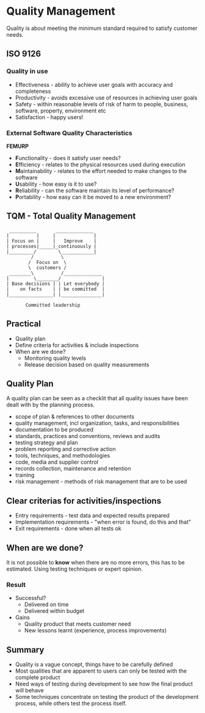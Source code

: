 # Quality Management
Quality is about meeting the minimum standard
required to satisfy customer needs.

## ISO 9126
### Quality in use
* Effectiveness - ability to achieve user goals with
accuracy and completeness
* Productivity - avoids excessive use of resources in
achieving user goals
* Safety - within reasonable levels of risk of harm to
people, business, software, property, environment etc
* Satisfaction - happy users!

### External Software Quality Characteristics
**FEMURP**
* **F**unctionality - does it satisfy user needs?
* **E**fficiency - relates to the physical resources
used during execution
* **M**aintainability - relates to the effort needed to
make changes to the software
* **U**sability - how easy is it to use?
* **R**eliability - can the software maintain its level
of performance?
* **P**ortability - how easy can it be moved to a
new environment?

## TQM - Total Quality Management

```
 __________       ______________
|          |     |              |
| Focus on |     |   Improve    |
| processes|_____|_continuously |
|_________/        \____________|
         /          \
        /  Focus on  \
        \  customers /
 ________\          /______________
|         \________/               |
| Base decisions | | Let everybody |
|    on facts    | | be committed  |
|________________| |_______________|

       Committed leadership
```

## Practical
* Quality plan
* Define criteria for activities & include inspections
* When are we done?
  * Monitoring quality levels
  * Release decision based on quality measurements

## Quality Plan
A quality plan can be seen as a checklit that all quality
issues have been dealt with by the planning process.

* scope of plan & references to other documents
* quality management, incl organization, tasks, and responsibilities
* documentation to be produced
* standards, practices and conventions, reviews and audits
* testing strategy and plan
* problem reporting and corrective action
* tools, techniques, and methodologies
* code, media and supplier control
* records collection, maintenance and retention
* training
* risk management - methods of risk management that are to be used

## Clear criterias for activities/inspections
* Entry requirements - test data and expected results prepared
* Implementation requirements - "when error is found, do this and that"
* Exit requirements - done when all tests ok

## When are we done?
It is not possible to **know** when there are no more errors, this
has to be estimated. Using testing techniques or expert opinion.

### Result

* Successful?
  * Delivered on time
  * Delivered within budget
* Gains
  * Quality product that meets customer need
  * New lessons learnt (experience, process improvements)

## Summary
* Quality is a vague concept, things have to be carefully defined
* Most qualities that are apparent to users can only be tested with the complete product
* Need ways of testing during development to see how the final product will behave
* Some techniques concentrate on testing the product of the development process, while others test the
process itself.
